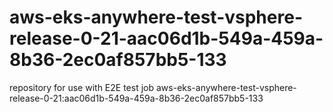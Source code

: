 # aws-eks-anywhere-test-vsphere-release-0-21-aac06d1b-549a-459a-8b36-2ec0af857bb5-133
repository for use with E2E test job aws-eks-anywhere-test-vsphere-release-0-21:aac06d1b-549a-459a-8b36-2ec0af857bb5-133
